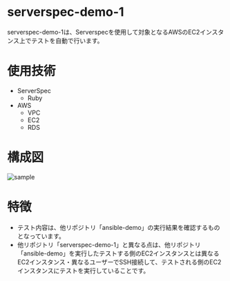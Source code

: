 # serverspec-demo-1
serverspec-demo-1は、Serverspecを使用して対象となるAWSのEC2インスタンス上でテストを自動で行います。  
# 使用技術
- ServerSpec
  - Ruby
- AWS
  - VPC
  - EC2
  - RDS
# 構成図
![sample]()  
# 特徴
- テスト内容は、他リポジトリ「ansible-demo」の実行結果を確認するものとなっています。
- 他リポジトリ「serverspec-demo-1」と異なる点は、他リポジトリ「ansible-demo」を実行したテストする側のEC2インスタンスとは異なるEC2インスタンス・異なるユーザーでSSH接続して、テストされる側のEC2インスタンスにテストを実行していることです。
